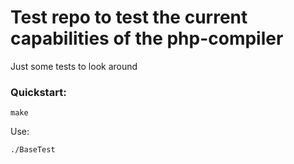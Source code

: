 # Test repo to test the current capabilities of the php-compiler

Just some tests to look around


### Quickstart:
```
make
```

Use:
```
./BaseTest
```